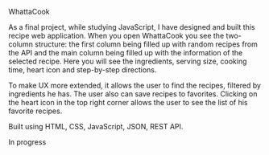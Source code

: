 WhattaCook

As a final project, while studying JavaScript, I have designed and built this recipe web application.
When you open WhattaCook you see the two-column structure: the first column being filled up with random recipes from the API and the main column being filled up with the information of the selected recipe. 
Here you will see the ingredients, serving size, cooking time, heart icon and step-by-step directions.

To make UX more extended, it allows the user to find the recipes, filtered by ingredients he has.
The user also can save recipes to favorites. Clicking on the heart icon in the top right corner allows the user to see the list of his favorite recipes.

Built using HTML, CSS, JavaScript, JSON, REST API. 

In progress
